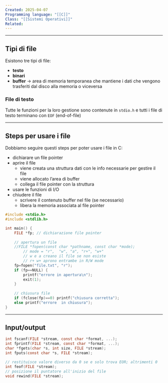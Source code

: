 ```yaml
---
Created: 2025-04-07
Programming language: "[[C]]"
Class: "[[Sistemi Operativi]]"
Related:
---
```

---
## Tipi di file
Esistono tre tipi di file:
- **testo**
- **binari**
- **buffer** → area di memoria temporanea che mantiene i dati che vengono trasferiti dal disco alla memoria o viceversa

### File di testo
Tutte le funzioni per la loro gestione sono contenute in `stdio.h` e tutti i file di testo terminano con `EOF` (end-of-file)

---
## Steps per usare i file
Dobbiamo seguire questi steps per poter usare i file in C:
- dichiarare un file pointer
- aprire il file
	- viene creata una struttura dati con le info necessarie per gestire il file
	- viene allocato l’area di buffer
	- collega il file pointer con la struttura
- usare le funzioni di I/O
- chiudere il file
	- scrivere il contenuto buffer nel file (se necessario)
	- libera la memoria associata al file pointer

```c
#include <stdio.h>
#include <stdlib.h>

int main() {
	FILE *fp; // dichiarazione file pointer
	
	// apertura un file
	//FILE *fopen(const char *pathname, const char *mode);
		// mode = "r",  "w", "a", "r+", "w+"
		// w e a creano il file se non esiste
		// r+ w+ aprono entrambe in R/W mode
	fp=fopen("file.txt", "r");
	if (fp==NULL) {
		printf("errore in apertura\n");
		exit(1);
	}
	
	// chiusura file
	if (fclose(fp)==0) printf("chiusura corretta");
	else printf("errore  in chiusura");
}
```

---
## Input/output
```c
int fscanf(FILE *stream, const char *format, ...);
int fprintf(FILE *stream, const char *format, ...);
char *fgets(char *s, int size, FILE *stream);
int fputs(const char *s, FILE *stream);

// restituisce valore diverso da 0 se e solo trova EOR; altrimenti 0
int feof(FILE *stream);
// posizione il puntatore all'inizio del file
void rewind(FILE *stream);
```
